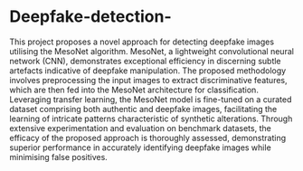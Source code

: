 # Deepfake-detection-
This project proposes a novel approach for detecting deepfake images utilising the MesoNet algorithm. MesoNet, a lightweight convolutional neural network (CNN), demonstrates exceptional efficiency in discerning subtle artefacts indicative of deepfake manipulation. The proposed methodology involves preprocessing the input images to extract discriminative features, which are then fed into the MesoNet architecture for classification. Leveraging transfer learning, the MesoNet model is fine-tuned on a curated dataset comprising both authentic and deepfake images, facilitating the learning of intricate patterns characteristic of synthetic alterations. Through extensive experimentation and evaluation on benchmark datasets, the efficacy of the proposed approach is thoroughly assessed, demonstrating superior performance in accurately identifying deepfake images while minimising false positives. 
